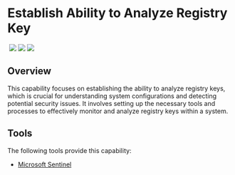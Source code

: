 # Establish Ability to Analyze Registry Key
&nbsp;![](https://img.shields.io/badge/ID-C1512-blue)&nbsp;![](https://img.shields.io/badge/Phase-Preparation_%28P0001%29-blue)&nbsp;![](https://img.shields.io/badge/Category-Configuration-blue)
## Overview
This capability focuses on establishing the ability to analyze registry keys, which is crucial for understanding system configurations and detecting potential security issues. It involves setting up the necessary tools and processes to effectively monitor and analyze registry keys within a system.

## Tools
The following tools provide this capability:

- [Microsoft Sentinel](../tool/ms-sentinel/C1512.md)